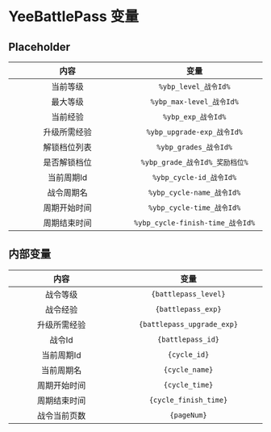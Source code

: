 # YeeBattlePass 变量

## Placeholder

|   内容   |               变量               |
|:------:|:------------------------------:|
|  当前等级  |       `%ybp_level_战令Id%`       |
|  最大等级  |     `%ybp_max-level_战令Id%`     |
|  当前经验  |        `%ybp_exp_战令Id%`        |
| 升级所需经验 |    `%ybp_upgrade-exp_战令Id%`    |
| 解锁档位列表 |      `%ybp_grades_战令Id%`       |
| 是否解锁档位 |    `%ybp_grade_战令Id%_奖励档位%`    |
| 当前周期Id |     `%ybp_cycle-id_战令Id%`      |
| 战令周期名  |    `%ybp_cycle-name_战令Id%`     |
| 周期开始时间 |    `%ybp_cycle-time_战令Id%`     |
| 周期结束时间 | `%ybp_cycle-finish-time_战令Id%` |

## 内部变量

|   内容   |             变量             |
|:------:|:--------------------------:|
|  战令等级  |    `{battlepass_level}`    |
|  战令经验  |     `{battlepass_exp}`     |
| 升级所需经验 | `{battlepass_upgrade_exp}` |
|  战令Id  |     `{battlepass_id}`      |
| 当前周期Id |        `{cycle_id}`        |
| 当前周期名  |       `{cycle_name}`       |
| 周期开始时间 |       `{cycle_time}`       |
| 周期结束时间 |   `{cycle_finish_time}`    |
| 战令当前页数 |        `{pageNum}`         |

<style>
table {
    width: 100%;
}
th, td {
    width: 350px;
}
</style>
